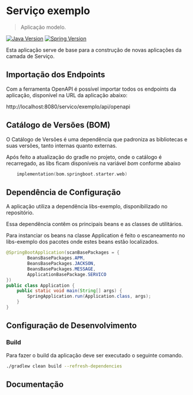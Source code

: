 # Serviço exemplo

> Aplicação modelo. 

[![Java Version][java-image]][java-url]
[![Spring Version][spring-image]][spring-url]

Esta aplicação serve de base para a construção de novas aplicações da camada de Serviço.


## Importação dos Endpoints

Com a ferramenta OpenAPI é possível importar todos os endpoints da aplicação, disponível na URL da aplicação abaixo:

http://localhost:8080/servico/exemplo/api/openapi


## Catálogo de Versões (BOM)

O Catálogo de Versões é uma dependência que padroniza as bibliotecas e suas versões, tanto internas quanto externas. 

Após feito a atualização do gradle no projeto, onde o catálogo é recarregado, as libs ficam disponíveis na variável *bom* conforme abaixo

```kotlin
    implementation(bom.springboot.starter.web)
```

## Dependência de Configuração

A aplicação utiliza a dependência libs-exemplo, disponibilizado no repositório.

Essa dependência contêm os principais beans e as classes de utilitários.

Para instanciar os beans na classe Application é feito o escaneamento no libs-exemplo dos pacotes onde estes beans estão localizados.

```java
@SpringBootApplication(scanBasePackages = {
        BeansBasePackages.APM,
        BeansBasePackages.JACKSON,
        BeansBasePackages.MESSAGE,
        ApplicationBasePackage.SERVICO
})
public class Application {
    public static void main(String[] args) {
        SpringApplication.run(Application.class, args);
    }
}
```


## Configuração de Desenvolvimento

### Build

Para fazer o build da aplicação deve ser executado o seguinte comando.

```sh
./gradlew clean build --refresh-dependencies
```

## Documentação

<!-- Markdown link & img dfn's -->

[java-image]: https://img.shields.io/badge/Java-v21-yellow
[spring-image]: https://img.shields.io/badge/Spring--Boot-v3.2.2-green
[java-url]: https://www.oracle.com/java/technologies/javase/21u-relnotes.html
[spring-url]: https://mvnrepository.com/artifact/org.springframework.boot/spring-boot-dependencies/3.2.2